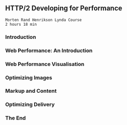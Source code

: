 ## HTTP/2 Developing for Performance  
    Morten Rand Henrikson Lynda Course
    2 hours 18 min
    
### Introduction  

### Web Performance: An Introduction 

### Web Performance Visualisation  

### Optimizing Images  

### Markup and Content  

### Optimizing Delivery  

### The End  
